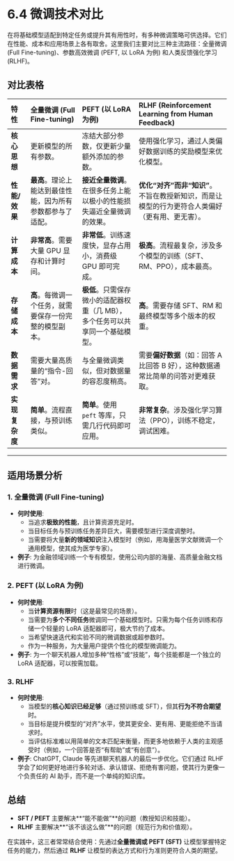 # 6.4 微调技术对比

在将基础模型适配到特定任务或提升其有用性时，有多种微调策略可供选择。它们在性能、成本和应用场景上各有取舍。这里我们主要对比三种主流路径：全量微调 (Full Fine-tuning)、参数高效微调 (PEFT, 以 LoRA 为例) 和人类反馈强化学习 (RLHF)。

## 对比表格

| 特性 | 全量微调 (Full Fine-tuning) | PEFT (以 LoRA 为例) | RLHF (Reinforcement Learning from Human Feedback) |
| :--- | :--- | :--- | :--- |
| **核心思想** | 更新模型的所有参数。 | 冻结大部分参数，仅更新少量额外添加的参数。 | 使用强化学习，通过人类偏好数据训练的奖励模型来优化模型。 |
| **性能/效果** | **最高**。理论上能达到最佳性能，因为所有参数都参与了适配。 | **接近全量微调**。在很多任务上能以极小的性能损失逼近全量微调的效果。 | **优化“对齐”而非“知识”**。不旨在教授新知识，而是让模型的行为更符合人类偏好（更有用、更无害）。 |
| **计算成本** | **非常高**。需要大量 GPU 显存和计算时间。 | **非常低**。训练速度快，显存占用小，消费级 GPU 即可完成。 | **极高**。流程最复杂，涉及多个模型的训练（SFT、RM、PPO），成本最高。 |
| **存储成本** | **高**。每微调一个任务，就需要保存一份完整的模型副本。 | **极低**。只需保存微小的适配器权重（几 MB），多个任务可以共享同一个基础模型。 | **高**。需要存储 SFT、RM 和最终模型等多个版本的权重。 |
| **数据需求** | 需要大量高质量的“指令-回答”对。 | 与全量微调类似，但对数据量的容忍度稍高。 | 需要**偏好数据**（如：回答 A 比回答 B 好），这种数据通常比简单的问答对更难获取。 |
| **实现复杂度** | **简单**。流程直接，与预训练类似。 | **简单**。使用 `peft` 等库，只需几行代码即可应用。 | **非常复杂**。涉及强化学习算法（PPO），训练不稳定，调试困难。 |

---

## 适用场景分析

### 1. 全量微调 (Full Fine-tuning)

*   **何时使用**: 
    *   当追求**极致的性能**，且计算资源充足时。
    *   当目标任务与预训练任务差异巨大，需要模型进行深度调整时。
    *   当需要将大量**新的领域知识**注入模型时（例如，用海量医学文献微调一个通用模型，使其成为医学专家）。
*   **例子**: 为金融领域训练一个专有模型，使用公司内部的海量、高质量金融文档进行微调。

### 2. PEFT (以 LoRA 为例)

*   **何时使用**: 
    *   当**计算资源有限**时（这是最常见的场景）。
    *   当需要为**多个不同任务**微调同一个基础模型时。只需为每个任务训练和存储一个轻量的 LoRA 适配器即可，极大节约了成本。
    *   当希望快速迭代和实验不同的微调数据或超参数时。
    *   作为一种服务，为大量用户提供个性化的模型微调能力。
*   **例子**: 为一个聊天机器人增加多种“性格”或“技能”，每个技能都是一个独立的 LoRA 适配器，可以按需加载。

### 3. RLHF

*   **何时使用**: 
    *   当模型的**核心知识已经足够**（通过预训练或 SFT），但其**行为不符合期望**时。
    *   当目标是提升模型的“对齐”水平，使其更安全、更有用、更能拒绝不当请求时。
    *   当评估标准难以用简单的文本匹配来衡量，而更多地依赖于人类的主观感受时（例如，一个回答是否“有帮助”或“有创意”）。
*   **例子**: ChatGPT, Claude 等先进聊天机器人的最后一步优化。它们通过 RLHF 学会了如何更好地进行多轮对话、承认错误、拒绝有害问题，使其行为更像一个负责任的 AI 助手，而不是一个单纯的知识库。

## 总结

*   **SFT / PEFT** 主要解决**“能不能做”**的问题（教授知识和技能）。
*   **RLHF** 主要解决**“该不该这么做”**的问题（规范行为和价值观）。

在实践中，这三者常常结合使用：先通过**全量微调或 PEFT (SFT)** 让模型掌握特定任务的能力，然后通过 **RLHF** 让模型的表达方式和行为准则更符合人类的期望。

